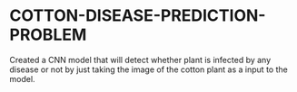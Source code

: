 # COTTON-DISEASE-PREDICTION-PROBLEM
Created a CNN model that will detect whether plant is infected by any disease or not by just taking the image of the cotton plant as a input to the model.

